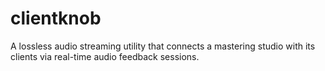 # clientknob
A lossless audio streaming utility that connects a mastering studio with its clients via real-time audio feedback sessions.
